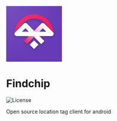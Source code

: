 <img src="app/src/main/ic_launcher-playstore.png" width="150px" />

# Findchip
![License](https://img.shields.io/github/license/noahjutz/Findchip)

Open source location tag client for android
